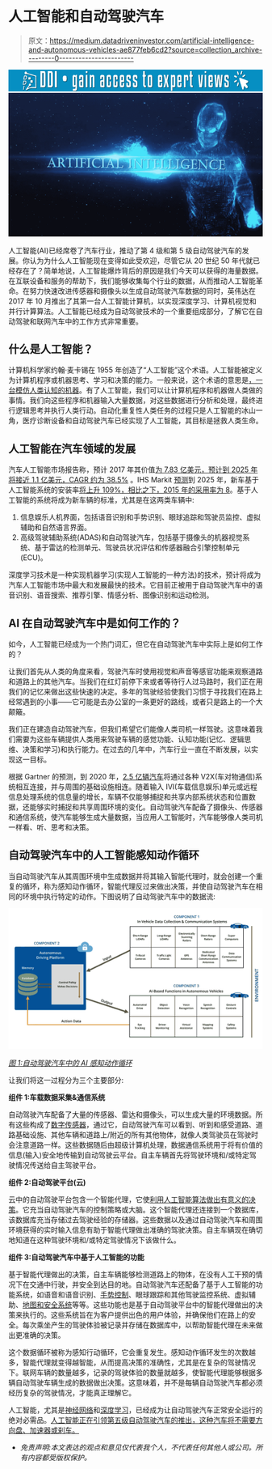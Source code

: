 # 人工智能和自动驾驶汽车

> 原文：<https://medium.datadriveninvestor.com/artificial-intelligence-and-autonomous-vehicles-ae877feb6cd2?source=collection_archive---------0----------------------->

[![](img/21bc5e0f7bd3796078ae98016858fc9a.png)](http://www.track.datadriveninvestor.com/1B9E)![](img/5c3f43054140375219ae10825f7371fc.png)

人工智能(AI)已经席卷了汽车行业，推动了第 4 级和第 5 级自动驾驶汽车的发展。你认为为什么人工智能现在变得如此受欢迎，尽管它从 20 世纪 50 年代就已经存在了？简单地说，人工智能爆炸背后的原因是我们今天可以获得的海量数据。在互联设备和服务的帮助下，我们能够收集每个行业的数据，从而推动人工智能革命。在努力快速改进传感器和摄像头以生成自动驾驶汽车数据的同时，英伟达在 2017 年 10 月推出了其第一台人工智能计算机，以实现深度学习、计算机视觉和并行计算算法。人工智能已经成为自动驾驶技术的一个重要组成部分，了解它在自动驾驶和联网汽车中的工作方式非常重要。

## 什么是人工智能？

计算机科学家约翰·麦卡锡在 1955 年创造了“人工智能”这个术语。人工智能被定义为计算机程序或机器思考、学习和决策的能力。一般来说，这个术语的意思是[，一台模仿人类认知的机器](https://simple.wikipedia.org/wiki/Artificial_intelligence)。有了人工智能，我们可以让计算机程序和机器做人类做的事情。我们向这些程序和机器输入大量数据，对这些数据进行分析和处理，最终进行逻辑思考并执行人类行动。自动化重复性人类任务的过程只是人工智能的冰山一角，医疗诊断设备和自动驾驶汽车已经实现了人工智能，其目标是拯救人类生命。

## 人工智能在汽车领域的发展

汽车人工智能市场报告称，预计 2017 年其价值[为 7.83 亿美元，预计到 2025 年将接近 1.1 亿美元，CAGR 约为 38.5%](https://www.marketsandmarkets.com/PressReleases/automotive-artificial-intelligence.asp) 。IHS Markit [预测](http://news.ihsmarkit.com/press-release/artificial-intelligence-systems-autonomous-driving-rise-ihs-says)到 2025 年，新车基于人工智能系统的安装率[将上升 109%，相比之下，2015 年的采用率为 8](http://news.ihsmarkit.com/press-release/artificial-intelligence-systems-autonomous-driving-rise-ihs-says)。基于人工智能的系统将成为新车辆的标准，尤其是在这两类车辆中:

1.  信息娱乐人机界面，包括语音识别和手势识别、眼球追踪和驾驶员监控、虚拟辅助和自然语言界面。
2.  高级驾驶辅助系统(ADAS)和自动驾驶汽车，包括基于摄像头的机器视觉系统、基于雷达的检测单元、驾驶员状况评估和传感器融合引擎控制单元(ECU)。

深度学习技术是一种实现机器学习(实现人工智能的一种方法)的技术，预计将成为汽车人工智能市场中最大和发展最快的技术。它目前正被用于自动驾驶汽车中的语音识别、语音搜索、推荐引擎、情感分析、图像识别和运动检测。

## AI 在自动驾驶汽车中是如何工作的？

如今，人工智能已经成为一个热门词汇，但它在自动驾驶汽车中实际上是如何工作的？

让我们首先从人类的角度来看，驾驶汽车时使用视觉和声音等感官功能来观察道路和道路上的其他汽车。当我们在红灯前停下来或者等待行人过马路时，我们正在用我们的记忆来做出这些快速的决定。多年的驾驶经验使我们习惯于寻找我们在路上经常遇到的小事——它可能是去办公室的一条更好的路线，或者只是路上的一个大颠簸。

我们正在建造自动驾驶汽车，但我们希望它们能像人类司机一样驾驶。这意味着我们需要为这些车辆提供人类用来驾驶车辆的感觉功能、认知功能(记忆、逻辑思维、决策和学习)和执行能力。在过去的几年中，汽车行业一直在不断发展，以实现这一目标。

根据 Gartner 的预测，到 2020 年，[2.5 亿辆汽车](https://www.computerworld.com/article/3083426/car-tech/heres-how-ai-is-about-to-make-your-car-really-smart.html)将通过各种 V2X(车对物通信)系统相互连接，并与周围的基础设施相连。随着输入 IVI(车载信息娱乐)单元或远程信息处理系统的信息量的增长，车辆不仅能够捕捉和共享内部系统状态和位置数据，还能够实时捕捉和共享周围环境的变化。自动驾驶汽车配备了摄像头、传感器和通信系统，使汽车能够生成大量数据，当应用人工智能时，汽车能够像人类司机一样看、听、思考和决策。

## 自动驾驶汽车中的人工智能感知动作循环

当自动驾驶汽车从其周围环境中生成数据并将其输入智能代理时，就会创建一个重复的循环，称为感知动作循环，智能代理反过来做出决策，并使自动驾驶汽车在相同的环境中执行特定的动作。下图说明了自动驾驶汽车中的数据流:

![](img/804f8a259e89f4245441d4a78b8baa45.png)

[*图 1:自动驾驶汽车中的 AI 感知动作循环*](https://movimentogroup.com/wp-content/uploads/2018/02/AI-Autonomous-Vehicles.jpg)

让我们将这一过程分为三个主要部分:

**组件 1:车载数据采集&通信系统**

自动驾驶汽车配备了大量的传感器、雷达和摄像头，可以生成大量的环境数据。所有这些构成了[数字传感器](http://www.aptiv.com/media/article/2018/01/07/the-autonomous-driving-platform-how-will-cars-actually-drive-themselves)，通过它，自动驾驶汽车可以看到、听到和感受道路、道路基础设施、其他车辆和道路上/附近的所有其他物体，就像人类驾驶员在驾驶时会注意道路一样。这些数据随后由超级计算机处理，数据通信系统用于将有价值的信息(输入)安全地传输到自动驾驶云平台。自主车辆首先将驾驶环境和/或特定驾驶情况传送给自主驾驶平台。

**组件 2:自动驾驶平台(云)**

云中的自动驾驶平台包含一个智能代理，它使[利用人工智能算法做出有意义的决策](https://www.theengineer.co.uk/ai-autonomous-cars/)。它充当自动驾驶汽车的控制策略或大脑。这个智能代理还连接到一个数据库，该数据库充当存储过去驾驶经验的存储器。这些数据以及通过自动驾驶汽车和周围环境获得的实时输入信息有助于智能代理做出准确的驾驶决策。自主车辆现在确切地知道在这种驾驶环境和/或特定驾驶情况下该做什么。

**组件 3:自动驾驶汽车中基于人工智能的功能**

基于智能代理做出的决策，自主车辆能够检测道路上的物体，在没有人工干预的情况下在交通中行驶，并安全到达目的地。自动驾驶汽车还配备了基于人工智能的功能系统，如语音和语音识别、[手势控制](http://bestride.com/news/technology/tech-what-are-vehicle-gesture-controls-and-how-do-they-work)、眼球跟踪和其他驾驶监控系统、虚拟辅助、[地图和安全系统](https://www.nvidia.com/en-us/self-driving-cars/drive-px/)等等。这些功能也是基于自动驾驶平台中的智能代理做出的决策来执行的。这些系统旨在为客户提供出色的用户体验，并确保他们在路上的安全。每次乘坐产生的驾驶体验被记录并存储在数据库中，以帮助智能代理在未来做出更准确的决策。

这个数据循环被称为感知行动循环，它会重复发生。感知动作循环发生的次数越多，智能代理就变得越智能，从而提高决策的准确性，尤其是在复杂的驾驶情况下。联网车辆的数量越多，记录的驾驶体验的数量就越多，使智能代理能够根据多辆自动驾驶车辆生成的数据做出决策。这意味着，并不是每辆自动驾驶汽车都必须经历复杂的驾驶情况，才能真正理解它。

人工智能，尤其是[神经网络](https://spectrum.ieee.org/computing/embedded-systems/bringing-big-neural-networks-to-selfdriving-cars-smartphones-and-drones)和[深度学习](https://devblogs.nvidia.com/deep-learning-automated-driving-matlab/)，已经成为让自动驾驶汽车正常安全运行的绝对必需品。[人工智能正在引领第五级自动驾驶汽车的推出，这种汽车将不需要方向盘、加速器或刹车。](https://www.theverge.com/2017/10/10/16449416/nvidia-pegasus-self-driving-car-ai-robotaxi)

*   *免责声明:本文表达的观点和意见仅代表我个人，不代表任何其他人或公司。所有内容都受版权保护。*